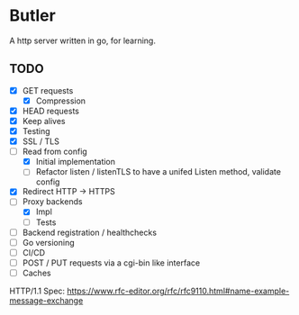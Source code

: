 # Butler

A http server written in go, for learning.

## TODO

* [x] GET requests
  * [x] Compression
* [x] HEAD requests
* [x] Keep alives
* [x] Testing
* [x] SSL / TLS
* [ ] Read from config
  * [x] Initial implementation
  * [ ] Refactor listen / listenTLS to have a unifed Listen method, validate config
* [x] Redirect HTTP -> HTTPS
* [ ] Proxy backends
  * [x] Impl
  * [ ] Tests
* [ ] Backend registration / healthchecks
* [ ] Go versioning
* [ ] CI/CD
* [ ] POST / PUT requests via a cgi-bin like interface
* [ ] Caches

HTTP/1.1 Spec: https://www.rfc-editor.org/rfc/rfc9110.html#name-example-message-exchange
